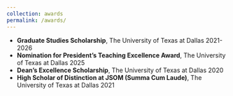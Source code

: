 ```yaml
---
collection: awards
permalink: /awards/
---
```


  - **Graduate Studies Scholarship**, The University of Texas at Dallas  2021-2026
  - **Nomination for President’s Teaching Excellence Award**, The University of Texas at Dallas  2025
  - **Dean’s Excellence Scholarship**, The University of Texas at Dallas  2020
  - **High Scholar of Distinction at JSOM (Summa Cum Laude)**, The University of Texas at Dallas  2021
